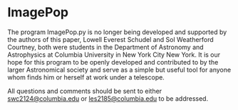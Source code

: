 # ImagePop

The program ImagePop.py is no longer being developed and 
supported by the authors of this paper, Lowell 
Everest Schudel and Sol Weatherford Courtney, 
both were students in the Department of Astronomy 
and Astrophysics at Columbia University in New 
York City New York. It is our hope for this 
program to be openly developed and contributed 
to by the larger Astronomical society and serve 
as a simple but useful tool for anyone whom finds 
him or herself at work under a telescope.

All questions and comments should be sent to either 
swc2124@columbia.edu or les2185@columbia.edu to be addressed.
